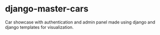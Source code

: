 # django-master-cars
Car showcase with authentication and admin panel made using django and django templates for visualization.
